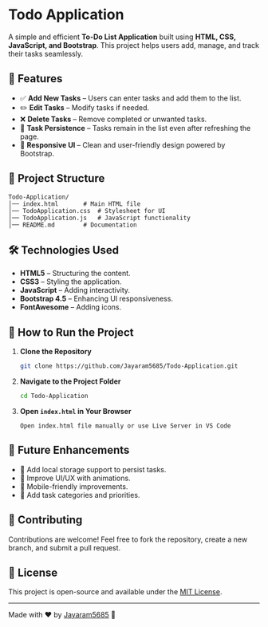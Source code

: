 # Todo Application

A simple and efficient **To-Do List Application** built using **HTML, CSS, JavaScript, and Bootstrap**. This project helps users add, manage, and track their tasks seamlessly.

## 🚀 Features
- ✅ **Add New Tasks** – Users can enter tasks and add them to the list.
- ✏️ **Edit Tasks** – Modify tasks if needed.
- ❌ **Delete Tasks** – Remove completed or unwanted tasks.
- 📌 **Task Persistence** – Tasks remain in the list even after refreshing the page.
- 🎨 **Responsive UI** – Clean and user-friendly design powered by Bootstrap.

## 📂 Project Structure
```
Todo-Application/
│── index.html       # Main HTML file
│── TodoApplication.css  # Stylesheet for UI
│── TodoApplication.js   # JavaScript functionality
│── README.md        # Documentation
```

## 🛠️ Technologies Used
- **HTML5** – Structuring the content.
- **CSS3** – Styling the application.
- **JavaScript** – Adding interactivity.
- **Bootstrap 4.5** – Enhancing UI responsiveness.
- **FontAwesome** – Adding icons.

## 🎯 How to Run the Project
1. **Clone the Repository**
   ```sh
   git clone https://github.com/Jayaram5685/Todo-Application.git
   ```
2. **Navigate to the Project Folder**
   ```sh
   cd Todo-Application
   ```
3. **Open `index.html` in Your Browser**
   ```
   Open index.html file manually or use Live Server in VS Code
   ```

## 🚀 Future Enhancements
- 🌟 Add local storage support to persist tasks.
- 🎨 Improve UI/UX with animations.
- 📱 Mobile-friendly improvements.
- 📌 Add task categories and priorities.

## 🤝 Contributing
Contributions are welcome! Feel free to fork the repository, create a new branch, and submit a pull request.

## 📜 License
This project is open-source and available under the [MIT License](LICENSE).

---
Made with ❤️ by [Jayaram5685](https://github.com/Jayaram5685) 🚀

